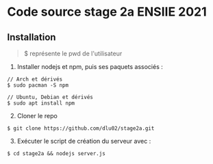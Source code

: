 # Code source stage 2a ENSIIE 2021

## Installation

> $ représente le pwd de l'utilisateur

1. Installer nodejs et npm, puis ses paquets associés :
```
// Arch et dérivés
$ sudo pacman -S npm

// Ubuntu, Debian et dérivés
$ sudo apt install npm

```

2. Cloner le repo
```
$ git clone https://github.com/dlu02/stage2a.git
```

3. Exécuter le script de création du serveur avec :
```
$ cd stage2a && nodejs server.js
```